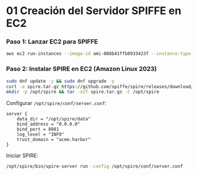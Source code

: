 # **01 Creación del Servidor SPIFFE en EC2**

### **Paso 1: Lanzar EC2 para SPIFFE**

```sh
aws ec2 run-instances --image-id ami-088b41ffb0933423f --instance-type t3.medium --subnet-id <SubnetId> --security-group-ids <SecurityGroupId> --key-name my-key --tag-specifications 'ResourceType=instance,Tags=[{Key=Name,Value=SpireServer}]'  --user-data file://ssm-script.sh

```

### **Paso 2: Instalar SPIRE en EC2 (Amazon Linux 2023)**

```sh
sudo dnf update -y && sudo dnf upgrade -y
curl -o spire.tar.gz https://github.com/spiffe/spire/releases/download/v1.11.1/spire-1.11.1-linux-amd64-musl.tar.gz
mkdir -p /opt/spire && tar -xzf spire.tar.gz -C /opt/spire
```

Configurar `/opt/spire/conf/server.conf`:

```hcl
server {
    data_dir = "/opt/spire/data"
    bind_address = "0.0.0.0"
    bind_port = 8081
    log_level = "INFO"
    trust_domain = "acme.harbor"
}
```

Iniciar SPIRE:

```sh
/opt/spire/bin/spire-server run -config /opt/spire/conf/server.conf
```
